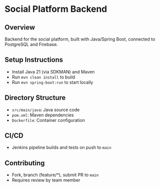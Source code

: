 # Social Platform Backend

## Overview
Backend for the social platform, built with Java/Spring Boot, connected to PostgreSQL and Firebase.

## Setup Instructions
- Install Java 21 (via SDKMAN) and Maven
- Run `mvn clean install` to build
- Run `mvn spring-boot:run` to start locally

## Directory Structure
- `src/main/java`: Java source code
- `pom.xml`: Maven dependencies
- `Dockerfile`: Container configuration

## CI/CD
- Jenkins pipeline builds and tests on push to `main`

## Contributing
- Fork, branch (feature/*), submit PR to `main`
- Requires review by team member
